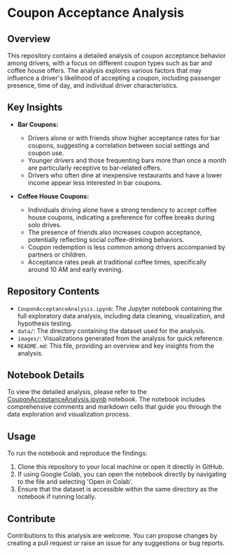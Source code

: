 # Coupon Acceptance Analysis

## Overview

This repository contains a detailed analysis of coupon acceptance behavior among drivers, with a focus on different coupon types such as bar and coffee house offers. The analysis explores various factors that may influence a driver's likelihood of accepting a coupon, including passenger presence, time of day, and individual driver characteristics.

## Key Insights

- **Bar Coupons:**
  - Drivers alone or with friends show higher acceptance rates for bar coupons, suggesting a correlation between social settings and coupon use.
  - Younger drivers and those frequenting bars more than once a month are particularly receptive to bar-related offers.
  - Drivers who often dine at inexpensive restaurants and have a lower income appear less interested in bar coupons.

- **Coffee House Coupons:**
  - Individuals driving alone have a strong tendency to accept coffee house coupons, indicating a preference for coffee breaks during solo drives.
  - The presence of friends also increases coupon acceptance, potentially reflecting social coffee-drinking behaviors.
  - Coupon redemption is less common among drivers accompanied by partners or children.
  - Acceptance rates peak at traditional coffee times, specifically around 10 AM and early evening.

## Repository Contents

- `CouponAcceptanceAnalysis.ipynb`: The Jupyter notebook containing the full exploratory data analysis, including data cleaning, visualization, and hypothesis testing.
- `data/`: The directory containing the dataset used for the analysis.
- `images/`: Visualizations generated from the analysis for quick reference.
- `README.md`: This file, providing an overview and key insights from the analysis.

## Notebook Details

To view the detailed analysis, please refer to the [CouponAcceptanceAnalysis.ipynb]((https://github.com/JPeebles-DataScientist/Kraftwerk/blob/main/CouponAcceptanceAnalysis)) notebook. The notebook includes comprehensive comments and markdown cells that guide you through the data exploration and visualization process.

## Usage

To run the notebook and reproduce the findings:

1. Clone this repository to your local machine or open it directly in GitHub.
2. If using Google Colab, you can open the notebook directly by navigating to the file and selecting 'Open in Colab'.
3. Ensure that the dataset is accessible within the same directory as the notebook if running locally.

## Contribute

Contributions to this analysis are welcome. You can propose changes by creating a pull request or raise an issue for any suggestions or bug reports.

